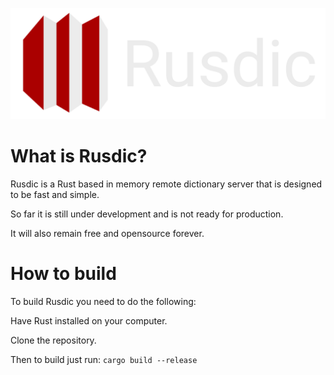![Rusdic](Rusdic_Banner.png)
# What is Rusdic?
Rusdic is a Rust based in memory remote dictionary server that is designed to be fast and simple.

So far it is still under development and is not ready for production. 

It will also remain free and opensource forever.

# How to build
To build Rusdic you need to do the following:

Have Rust installed on your computer.

Clone the repository.

Then to build just run:
`cargo build --release`
